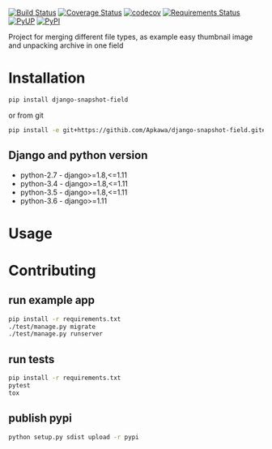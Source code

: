 [![Build Status](https://travis-ci.org/Apkawa/django-snapshot-field.svg?branch=master)](https://travis-ci.org/Apkawa/django-snapshot-field)
[![Coverage Status](https://coveralls.io/repos/github/Apkawa/django-snapshot-field/badge.svg)](https://coveralls.io/github/Apkawa/django-snapshot-field)
[![codecov](https://codecov.io/gh/Apkawa/django-snapshot-field/branch/master/graph/badge.svg)](https://codecov.io/gh/Apkawa/django-snapshot-field)
[![Requirements Status](https://requires.io/github/Apkawa/django-snapshot-field/requirements.svg?branch=master)](https://requires.io/github/Apkawa/django-snapshot-field/requirements/?branch=master)
[![PyUP](https://pyup.io/repos/github/Apkawa/django-snapshot-field/shield.svg)](https://pyup.io/repos/github/Apkawa/django-snapshot-field)
[![PyPI](https://img.shields.io/pypi/pyversions/django-snapshot-field.svg)]()

Project for merging different file types, as example easy thumbnail image and unpacking archive in one field

# Installation

```bash
pip install django-snapshot-field

```

or from git

```bash
pip install -e git+https://githib.com/Apkawa/django-snapshot-field.git#egg=django-snapshot-field
```

## Django and python version

* python-2.7 - django>=1.8,<=1.11
* python-3.4 - django>=1.8,<=1.11
* python-3.5 - django>=1.8,<=1.11
* python-3.6 - django>=1.11


# Usage



# Contributing

## run example app

```bash
pip install -r requirements.txt
./test/manage.py migrate
./test/manage.py runserver
```

## run tests

```bash
pip install -r requirements.txt
pytest
tox
```

## publish pypi

```bash
python setup.py sdist upload -r pypi
```







